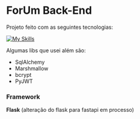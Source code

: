# ForUm Back-End

Projeto feito com as seguintes tecnologias:

[![My Skills](https://skillicons.dev/icons?i=python,flask,postgres,docker)](https://skillicons.dev)

Algumas libs que usei além são:

- SqlAlchemy
- Marshmallow
- bcrypt
- PyJWT

### Framework
**Flask** (alteração do flask para fastapi em processo)
